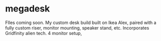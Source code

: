 # megadesk
FIles coming soon. My custom desk build built on Ikea Alex, paired with a fully custom riser, monitor mounting, speaker stand, etc.
Incorporates Gridfinity alien tech.
4 monitor setup,
